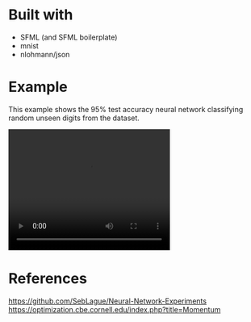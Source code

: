 # Built with

- SFML (and SFML boilerplate)
- mnist
- nlohmann/json

# Example

This example shows the 95% test accuracy neural network classifying random unseen digits from the dataset.

<video width="320" height="240" controls>
  <source src="example.mp4" type="video/mp4">
</video>

# References

https://github.com/SebLague/Neural-Network-Experiments
https://optimization.cbe.cornell.edu/index.php?title=Momentum
